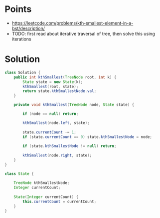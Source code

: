 # Points

- https://leetcode.com/problems/kth-smallest-element-in-a-bst/description/
- TODO: first read about iterative traversal of tree, then solve this using iterations

# Solution

```java
class Solution {
    public int kthSmallest(TreeNode root, int k) {
        State state = new State(k);
        kthSmallest(root, state);
        return state.kthSmallestNode.val;
    }

    private void kthSmallest(TreeNode node, State state) {

        if (node == null) return;

        kthSmallest(node.left, state);
        
        state.currentCount -= 1;
        if (state.currentCount == 0) state.kthSmallestNode = node;
        
        if (state.kthSmallestNode != null) return;
        
        kthSmallest(node.right, state);
    }
}

class State {
    
    TreeNode kthSmallestNode;
    Integer currentCount;
    
    State(Integer currentCount) {
        this.currentCount = currentCount;
    }
}

```
